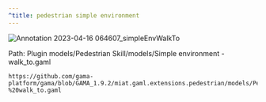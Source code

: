 ```yaml
---
^title: pedestrian simple environment
---
```


![Annotation 2023-04-16 064607_simpleEnvWalkTo](https://user-images.githubusercontent.com/4437331/232269725-54537a7d-2720-410f-a837-6f1e53b05786.png)

Path: Plugin models/Pedestrian Skill/models/Simple environment - walk_to.gaml

```gaml reference
https://github.com/gama-platform/gama/blob/GAMA_1.9.2/miat.gaml.extensions.pedestrian/models/Pedestrian%20Skill/models/Simple%20environment%20-%20walk_to.gaml
```

